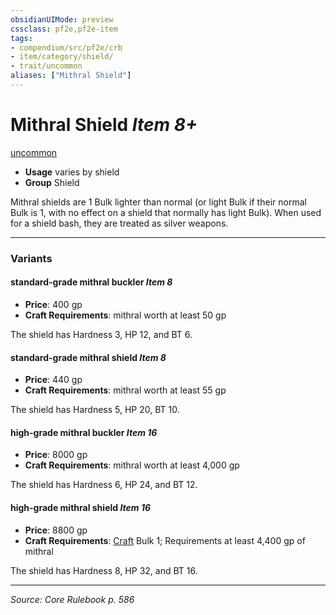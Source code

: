```yaml
---
obsidianUIMode: preview
cssclass: pf2e,pf2e-item
tags:
- compendium/src/pf2e/crb
- item/category/shield/
- trait/uncommon
aliases: ["Mithral Shield"]
---
```

# Mithral Shield *Item 8+*  
[uncommon](rules/traits/uncommon.md "Uncommon Rarity Trait")  

- **Usage** varies by shield
- **Group** Shield 

Mithral shields are 1 Bulk lighter than normal (or light Bulk if their normal Bulk is 1, with no effect on a shield that normally has light Bulk). When used for a shield bash, they are treated as silver weapons.

---
### Variants

#### standard-grade mithral buckler *Item 8*

- **Price**: 400 gp
- **Craft Requirements**: mithral worth at least 50 gp

The shield has Hardness 3, HP 12, and BT 6.

#### standard-grade mithral shield *Item 8*

- **Price**: 440 gp
- **Craft Requirements**: mithral worth at least 55 gp

The shield has Hardness 5, HP 20, BT 10.

#### high-grade mithral buckler *Item 16*

- **Price**: 8000 gp
- **Craft Requirements**: mithral worth at least 4,000 gp

The shield has Hardness 6, HP 24, and BT 12.

#### high-grade mithral shield *Item 16*

- **Price**: 8800 gp
- **Craft Requirements**: [Craft](rules/actions/craft.md) Bulk 1; Requirements at least 4,400 gp of mithral

The shield has Hardness 8, HP 32, and BT 16.

---
*Source: Core Rulebook p. 586*